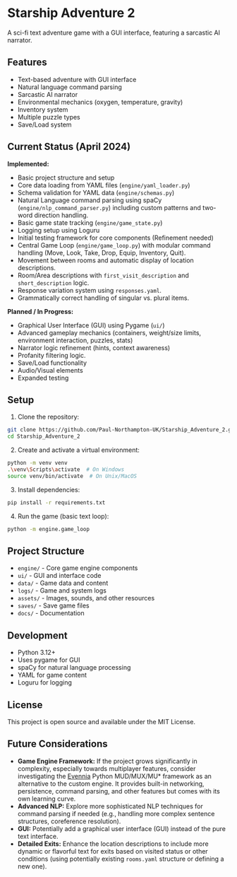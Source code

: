 # Starship Adventure 2

A sci-fi text adventure game with a GUI interface, featuring a sarcastic AI narrator.

## Features

- Text-based adventure with GUI interface
- Natural language command parsing
- Sarcastic AI narrator
- Environmental mechanics (oxygen, temperature, gravity)
- Inventory system
- Multiple puzzle types
- Save/Load system

## Current Status (April 2024)

**Implemented:**
- Basic project structure and setup
- Core data loading from YAML files (`engine/yaml_loader.py`)
- Schema validation for YAML data (`engine/schemas.py`)
- Natural Language command parsing using spaCy (`engine/nlp_command_parser.py`) including custom patterns and two-word direction handling.
- Basic game state tracking (`engine/game_state.py`)
- Logging setup using Loguru
- Initial testing framework for core components (Refinement needed)
- Central Game Loop (`engine/game_loop.py`) with modular command handling (Move, Look, Take, Drop, Equip, Inventory, Quit).
- Movement between rooms and automatic display of location descriptions.
- Room/Area descriptions with `first_visit_description` and `short_description` logic.
- Response variation system using `responses.yaml`.
- Grammatically correct handling of singular vs. plural items.

**Planned / In Progress:**
- Graphical User Interface (GUI) using Pygame (`ui/`)
- Advanced gameplay mechanics (containers, weight/size limits, environment interaction, puzzles, stats)
- Narrator logic refinement (hints, context awareness)
- Profanity filtering logic.
- Save/Load functionality
- Audio/Visual elements
- Expanded testing

## Setup

1. Clone the repository:
```bash
git clone https://github.com/Paul-Northampton-UK/Starship_Adventure_2.git
cd Starship_Adventure_2
```

2. Create and activate a virtual environment:
```bash
python -m venv venv
.\venv\Scripts\activate  # On Windows
source venv/bin/activate  # On Unix/MacOS
```

3. Install dependencies:
```bash
pip install -r requirements.txt
```

4. Run the game (basic text loop):
```bash
python -m engine.game_loop
```

## Project Structure

- `engine/` - Core game engine components
- `ui/` - GUI and interface code
- `data/` - Game data and content
- `logs/` - Game and system logs
- `assets/` - Images, sounds, and other resources
- `saves/` - Save game files
- `docs/` - Documentation

## Development

- Python 3.12+
- Uses pygame for GUI
- spaCy for natural language processing
- YAML for game content
- Loguru for logging

## License

This project is open source and available under the MIT License.

## Future Considerations

*   **Game Engine Framework:** If the project grows significantly in complexity, especially towards multiplayer features, consider investigating the [Evennia](https://www.evennia.com/) Python MUD/MUX/MU* framework as an alternative to the custom engine. It provides built-in networking, persistence, command parsing, and other features but comes with its own learning curve.
*   **Advanced NLP:** Explore more sophisticated NLP techniques for command parsing if needed (e.g., handling more complex sentence structures, coreference resolution).
*   **GUI:** Potentially add a graphical user interface (GUI) instead of the pure text interface.
*   **Detailed Exits:** Enhance the location descriptions to include more dynamic or flavorful text for exits based on visited status or other conditions (using potentially existing `rooms.yaml` structure or defining a new one). 